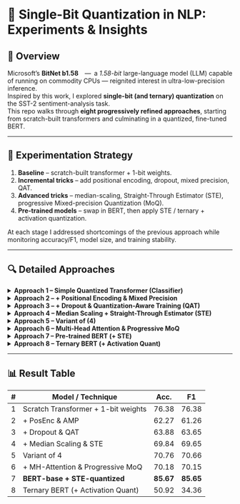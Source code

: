 # 🧠 Single-Bit Quantization in NLP: Experiments & Insights

## 📌 Overview
Microsoft’s **BitNet b1.58** — a *1.58-bit* large-language model (LLM) capable of running on commodity CPUs — reignited interest in ultra-low-precision inference.  
Inspired by this work, I explored **single-bit (and ternary) quantization** on the SST-2 sentiment-analysis task.  
This repo walks through **eight progressively refined approaches**, starting from scratch-built transformers and culminating in a quantized, fine-tuned BERT.

---

## 🧪 Experimentation Strategy
1. **Baseline** – scratch-built transformer + 1-bit weights.  
2. **Incremental tricks** – add positional encoding, dropout, mixed precision, QAT.  
3. **Advanced tricks** – median-scaling, Straight-Through Estimator (STE), progressive Mixed-precision Quantization (MoQ).  
4. **Pre-trained models** – swap in BERT, then apply STE / ternary + activation quantization.

At each stage I addressed shortcomings of the previous approach while monitoring accuracy/F1, model size, and training stability.

---

## 🔍 Detailed Approaches

<details>
<summary><strong>Approach 1 – Simple Quantized Transformer (Classifier)</strong></summary>

* **Goal** – prove 1-bit feasibility.  
* **Key steps**
  * Scratch implementation of a miniature Transformer encoder.
  * Replaced all linear layers with custom <code>BitLinear</code> (sign-only weights).
  * Adam + CE loss; no fancy schedulers.
* **Results** – <br>Accuracy 76.38 % | F1 76.38 %  
* **Takeaway** – works, but capacity is tiny and no positional clues → limited ceiling.
</details>

<details>
<summary><strong>Approach 2 – + Positional Encoding & Mixed Precision</strong></summary>

* Added sinusoidal PE, automatic mixed precision (AMP), scheduler + grad-clip.  
* **Results** – 62.27 % / 61.26 %.  
* **Why worse?** AMP introduced instability with sign-only weights; capacity still low.
</details>

<details>
<summary><strong>Approach 3 – + Dropout & Quantization-Aware Training (QAT)</strong></summary>

* Injected dropout; trained with fake-quant ops (PyTorch QAT).  
* **Results** – 63.88 % / 63.65 %.  
* **Takeaway** – tiny bump; still under-fits.
</details>

<details>
<summary><strong>Approach 4 – Median Scaling + Straight-Through Estimator (STE)</strong></summary>

* Normalised activations via median scaling; back-prop with STE.  
* **Results** – 69.84 % / 69.65 %.  
* **Takeaway** – big jump → scaling + STE help gradients flow in 1-bit nets.
</details>

<details>
<summary><strong>Approach 5 – Variant of (4)</strong></summary>

* Tweaked scaling factor & clipping range.  
* **Results** – 70.76 % / 70.66 %.  
* **Takeaway** – careful hyper-tuning matters even in low-bit land.
</details>

<details>
<summary><strong>Approach 6 – Multi-Head Attention & Progressive MoQ</strong></summary>

* Upgraded to full MH-Attention encoder; progressively lowered precision (8→4→1-bit) during fine-tuning.  
* **Results** – 70.18 % / 70.15 %.  
* **Takeaway** – capacity ↑, but extra heads partly cancelled by quantization loss.
</details>

<details>
<summary><strong>Approach 7 – Pre-trained BERT (+ STE)</strong></summary>

* Started from <code>bert-base-uncased</code>; swapped every dense/attn projection to BitLinear; STE for back-prop.  
* **Results** – **85.67 % / 85.65 %** (best).  
* **Takeaway** – pre-training supplies strong linguistic priors; 1-bit layers fine-tune well with STE.
</details>

<details>
<summary><strong>Approach 8 – Ternary BERT (+ Activation Quant)</strong></summary>

* Pushed further: ternary weights {-1,0,+1} + per-layer activation quant + sub-layer norm.  
* **Results** – 50.92 % / 34.36 %.  
* **Takeaway** – too aggressive; activation quant hurt expressive power.
</details>

---

## 📊 Result Table

| # | Model / Technique                                                                    | Acc. | F1  |
|:-:|---------------------------------------------------------------------------------------|:---:|:---:|
| 1 | Scratch Transformer + 1-bit weights                                                  | 76.38 | 76.38 |
| 2 | + PosEnc & AMP                                                                        | 62.27 | 61.26 |
| 3 | + Dropout & QAT                                                                       | 63.88 | 63.65 |
| 4 | + Median Scaling & STE                                                                | 69.84 | 69.65 |
| 5 | Variant of 4                                                                          | 70.76 | 70.66 |
| 6 | + MH-Attention & Progressive MoQ                                                     | 70.18 | 70.15 |
| 7 | **BERT-base + STE-quantized**                                                         | **85.67** | **85.65** |
| 8 | Ternary BERT (+ Activation Quant)                                                     | 50.92 | 34.36 |




